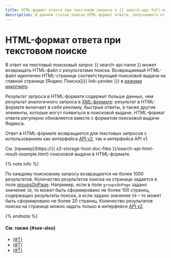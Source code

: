 ```yaml
---
title: HTML-формат ответа при текстовом запросе к {{ search-api-full-name }}
description: В данной статье описан HTML-формат ответа, получаемого от сервиса {{ search-api-name }} при текстовом поисковом запросе.
---
```


# HTML-формат ответа при текстовом поиске

В ответ на текстовый поисковый запрос {{ search-api-name }} может возвращать HTML-файл с результатами поиска. Возвращаемый HTML-файл идентичен HTML-странице соответствующей поисковой выдачи на главной странице [Яндекс Поиска]({{ link-yandex }}) в [режиме инкогнито](https://ru.wikipedia.org/wiki/Режим_инкогнито).

Результат запроса в HTML-формате содержит больше данных, чем результат аналогичного запроса в [XML-формате](./response.md): результат в HTML-формате включает в себя рекламу, быстрые ответы, а также другие элементы, которые могут появиться в поисковой выдаче. HTML-формат ответа регулярно обновляется вместе с форматом поисковой выдачи Яндекса.

Ответ в HTML-формате возвращается для текстовых запросов с использованием как интерфейса [API v2](./index.md#api-v2), так и интерфейса API v1.

См. [пример](https://{{ s3-storage-host-doc-files }}/search-api-html-result-example.html) поисковой выдачи в HTML-формате.

{% note info %}

По каждому поисковому запросу возвращается не более 1000 результатов. Количество результатов поиска на странице задается в поле [groupsOnPage](./web-search#parameters). Например, если в поле `groupsOnPage` задано значение `10`, то может быть сформировано не более 100 страниц, содержащих результаты поиска, а если задано значение `50` – то может быть сформировано не более 20 страниц. Количество результатов поиска на странице можно задать только в интерфейсе [API v2](./index.md#api-v2).

{% endnote %}

#### См. также {#see-also}

* [{#T}](../operations/web-search-sync.md)
* [{#T}](../operations/web-search.md)
* [{#T}](./web-search.md)